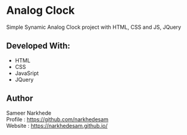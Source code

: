 # Analog Clock
Simple Synamic Analog Clock project with HTML, CSS and JS, JQuery


## Developed With:
 - HTML
 - CSS
 - JavaSript
 - JQuery
 
 
## Author 
Sameer Narkhede <br/>
Profile : https://github.com/narkhedesam <br/>
Website : https://narkhedesam.github.io/ 